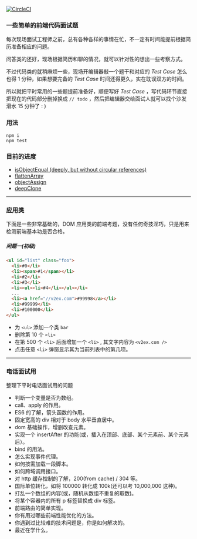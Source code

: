 [![CircleCI](https://circleci.com/gh/ppq1991/simple-code-questions.svg?style=svg)](https://circleci.com/gh/ppq1991/simple-code-questions)

### 一些简单的前端代码面试题

每次现场面试工程师之前，总有各种各样的事情在忙，不一定有时间能提前根据简历准备相应的问题。

问答类的还好，现场根据简历和聊的情况，就可以针对性的想出一些考察方式。

不过代码类的就稍麻烦一些，现场开编辑器敲一个题干和对应的 *Test Case* 怎么也得 1 分钟，如果想要完备的 *Test Case* 时间还得更久，实在耽误双方的时间。

所以就把平时常用的一些题提前准备好，顺便写好 *Test Case* ，写代码环节直接把现在的代码部分删掉换成 ```// todo``` ，然后把编辑器交给面试人就可以找个沙发滑水 15 分钟了 : )

### 用法

```
npm i
npm test
```

### 目前的进度

* [isObjectEqual (deeply, but without circular references)](question-isObjectEqual.js)
* [flattenArray](question-flattenArray.js)
* [objectAssign](question-objectAssign.js)
* [deepClone](question-deepClone.js)

---

### 应用类

下面是一些非常基础的，DOM 应用类的前端考题，没有任何奇技淫巧，只是用来检测前端基本功是否合格。

##### 问题一(初级)

```html
<ul id="list" class="foo">
  <li>#0</li>
  <li><span>#1</span></li>
  <li>#2</li>
  <li>#3</li>
  <li><ul><li>#4</li></ul></li>
  ...
  <li><a href="//v2ex.com">#99998</a></li>
  <li>#99999</li>
  <li>#100000</li>
</ul>
```

* 为 `<ul>` 添加一个类 `bar`
* 删除第 10 个 `<li>`
* 在第 500 个 `<li>` 后面增加一个 `<li>` , 其文字内容为 `<v2ex.com />`
* 点击任意 `<li>` 弹窗显示其为当前列表中的第几项。

---

### 电话面试用

整理下平时电话面试用的问题

* 判断一个变量是否为数组。
* call、apply 的作用。
* ES6 的了解，箭头函数的作用。
* 固定宽高的 div 相对于 body 水平垂直居中。
* dom 基础操作，增删改查元素。
* 实现一个 insertAfter 的功能(或，插入在顶部、底部、某个元素前、某个元素后）。
* bind 的用法。
* 怎么实现事件代理。
* 如何按需加载一段脚本。
* 如何跨域调用接口。
* 对 http 缓存控制的了解，200(from cache) / 304 等。
* 国际单位转化，如将 100000 转化成 100k(还可以考 10,000,000 这种)。
* 打乱一个数组的内容(或，随机从数组不重复的取数)。
* 将某个容器内的所有 p 标签替换成 div 标签。
* 前端路由的简单实现。
* 你有用过哪些前端性能优化的方法。
* 你遇到过比较难的技术问题是，你是如何解决的。
* 最近在学什么。
